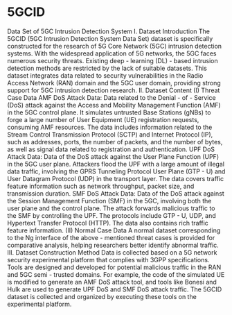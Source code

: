 # 5GCID
Data Set of 5GC Intrusion Detection System
I. Dataset Introduction
The 5GCID (5GC Intrusion Detection System Data Set) dataset is specifically constructed for the research of 5G Core Network (5GC) intrusion detection systems. With the widespread application of 5G networks, the 5GC faces numerous security threats. Existing deep - learning (DL) - based intrusion detection methods are restricted by the lack of suitable datasets. This dataset integrates data related to security vulnerabilities in the Radio Access Network (RAN) domain and the 5GC user domain, providing strong support for 5GC intrusion detection research.
II. Dataset Content
(I) Threat Case Data
AMF DoS Attack Data: Data related to the Denial - of - Service (DoS) attack against the Access and Mobility Management Function (AMF) in the 5GC control plane. It simulates untrusted Base Stations (gNBs) to forge a large number of User Equipment (UE) registration requests, consuming AMF resources. The data includes information related to the Stream Control Transmission Protocol (SCTP) and Internet Protocol (IP), such as addresses, ports, the number of packets, and the number of bytes, as well as signal data related to registration and authentication.
UPF DoS Attack Data: Data of the DoS attack against the User Plane Function (UPF) in the 5GC user plane. Attackers flood the UPF with a large amount of illegal data traffic, involving the GPRS Tunneling Protocol User Plane (GTP - U) and User Datagram Protocol (UDP) in the transport layer. The data covers traffic feature information such as network throughput, packet size, and transmission duration.
SMF DoS Attack Data: Data of the DoS attack against the Session Management Function (SMF) in the 5GC, involving both the user plane and the control plane. The attack forwards malicious traffic to the SMF by controlling the UPF. The protocols include GTP - U, UDP, and Hypertext Transfer Protocol (HTTP). The data also contains rich traffic feature information.
(II) Normal Case Data
A normal dataset corresponding to the Ng interface of the above - mentioned threat cases is provided for comparative analysis, helping researchers better identify abnormal traffic.
III. Dataset Construction Method
Data is collected based on a 5G network security experimental platform that complies with 3GPP specifications. Tools are designed and developed for potential malicious traffic in the RAN and 5GC semi - trusted domains. For example, the code of the simulated UE is modified to generate an AMF DoS attack tool, and tools like Bonesi and Hulk are used to generate UPF DoS and SMF DoS attack traffic. The 5GCID dataset is collected and organized by executing these tools on the experimental platform.

